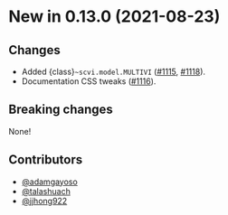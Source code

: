 # New in 0.13.0 (2021-08-23)

## Changes

- Added {class}`~scvi.model.MULTIVI` ([#1115], [#1118]).
- Documentation CSS tweaks ([#1116]).

## Breaking changes

None!

## Contributors

- [@adamgayoso]
- [@talashuach]
- [@jjhong922]

[#1115]: https://github.com/YosefLab/scvi-tools/pull/1115
[#1116]: https://github.com/YosefLab/scvi-tools/pull/1116
[#1118]: https://github.com/YosefLab/scvi-tools/pull/1118
[@adamgayoso]: https://github.com/adamgayoso
[@jjhong922]: https://github.com/jjhong922
[@talashuach]: https://github.com/talashuach
